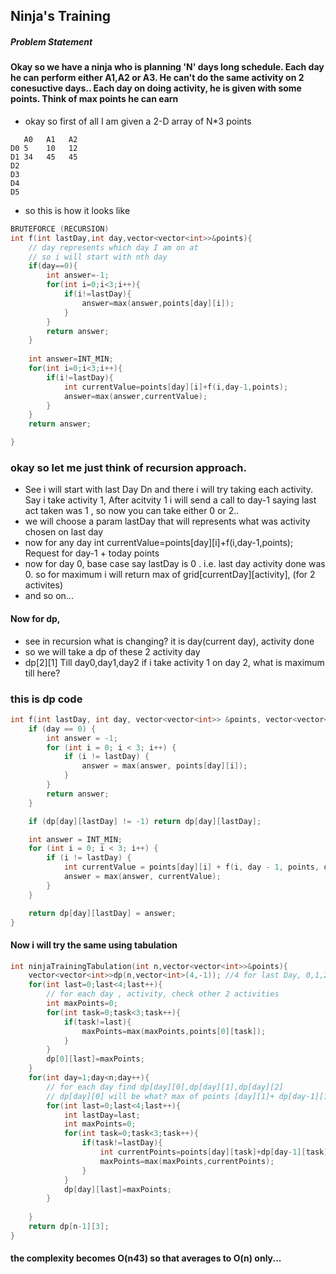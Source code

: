 ## Ninja's Training
##### Problem Statement
#### Okay so we have a ninja who is planning 'N' days long schedule. Each day he can perform either A1,A2 or A3. He can't do the same activity on 2 conesuctive days.. Each day on doing activity, he is given with some points. Think of max points he can earn
- okay so first of all I am given a 2-D array  of N*3 points
```code
   A0   A1   A2
D0 5    10   12
D1 34   45   45
D2
D3
D4
D5
```
- so this is how it looks like

```cpp
BRUTEFORCE (RECURSION)
int f(int lastDay,int day,vector<vector<int>>&points){
    // day represents which day I am on at
    // so i will start with nth day
    if(day==0){
        int answer=-1;
        for(int i=0;i<3;i++){
            if(i!=lastDay){
                answer=max(answer,points[day][i]);
            }
        }
        return answer;
    }
    
    int answer=INT_MIN;
    for(int i=0;i<3;i++){
        if(i!=lastDay){
            int currentValue=points[day][i]+f(i,day-1,points);
            answer=max(answer,currentValue);
        }
    }
    return answer;

}
```

### okay so let me just think of recursion approach.
- See i will start with last Day Dn and there i will try taking each activity. Say i take activity 1, After acitvity 1 i will send a call to day-1 saying last act taken was 1 , so now you can take either 0 or 2.. 
- we will choose a param lastDay that will represents what was activity chosen on last day
- now for any day int currentValue=points[day][i]+f(i,day-1,points); Request for day-1  + today points
- now for day 0, base case say lastDay is 0 . i.e. last day activity done was 0. so for maximum i will return max of grid[currentDay][activity], (for 2 activites)
- and so on...
#### Now for dp,
- see in recursion what is changing? it is day(current day), activity done 
- so we will take a dp of these 2 activity day
- dp[2][1] Till day0,day1,day2 if i take activity 1 on day 2, what is maximum till here?

### this is dp code
```cpp
int f(int lastDay, int day, vector<vector<int>> &points, vector<vector<int>> &dp) {
    if (day == 0) {
        int answer = -1;
        for (int i = 0; i < 3; i++) {
            if (i != lastDay) {
                answer = max(answer, points[day][i]);
            }
        }
        return answer;
    }

    if (dp[day][lastDay] != -1) return dp[day][lastDay];

    int answer = INT_MIN;
    for (int i = 0; i < 3; i++) {
        if (i != lastDay) {
            int currentValue = points[day][i] + f(i, day - 1, points, dp);
            answer = max(answer, currentValue);
        }
    }

    return dp[day][lastDay] = answer;
}

```

#### Now i will try the same using tabulation
```cpp
int ninjaTrainingTabulation(int n,vector<vector<int>>&points){
    vector<vector<int>>dp(n,vector<int>(4,-1)); //4 for last Day, 0,1,2,3(3=No restriction)
    for(int last=0;last<4;last++){
        // for each day , activity, check other 2 activities
        int maxPoints=0;
        for(int task=0;task<3;task++){
            if(task!=last){
                maxPoints=max(maxPoints,points[0][task]);
            }
        }
        dp[0][last]=maxPoints;
    }
    for(int day=1;day<n;day++){
        // for each day find dp[day][0],dp[day][1],dp[day][2]
        // dp[day][0] will be what? max of points [day][1]+ dp[day-1][1], points [day][2]+dp[day-1][2]
        for(int last=0;last<4;last++){
            int lastDay=last;
            int maxPoints=0;
            for(int task=0;task<3;task++){
                if(task!=lastDay){
                    int currentPoints=points[day][task]+dp[day-1][task];
                    maxPoints=max(maxPoints,currentPoints);
                }
            }
            dp[day][last]=maxPoints;
        }
        
    }
    return dp[n-1][3];
}
```
#### the complexity becomes O(n*4*3) so that averages to O(n) only...
